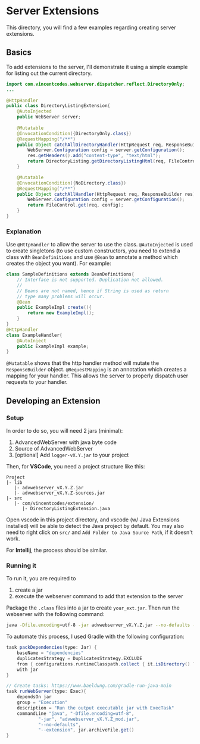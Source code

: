 # Server Extensions
This directory, you will find a few examples regarding creating server extensions. 

## Basics
To add extensions to the server, I'll demonstrate it using a simple example for listing
out the current directory.

```java
import com.vincentcodes.webserver.dispatcher.reflect.DirectoryOnly;
...

@HttpHandler
public class DirectoryListingExtension{
    @AutoInjected
    public WebServer server;
    
    @Mutatable
    @InvocationCondition({DirectoryOnly.class})
    @RequestMapping("/**")
    public Object catchAllDirectoryHandler(HttpRequest req, ResponseBuilder res){
        WebServer.Configuration config = server.getConfiguration();
        res.getHeaders().add("content-type", "text/html");
        return DirectoryListing.getDirectoryListingHtml(req, FileControl.get(req, config));
    }

    @Mutatable
    @InvocationCondition({NoDirectory.class})
    @RequestMapping("/**")
    public Object catchAllHandler(HttpRequest req, ResponseBuilder res){
        WebServer.Configuration config = server.getConfiguration();
        return FileControl.get(req, config);
    }
}
```

### Explanation
Use `@HttpHandler` to allow the server to use the class. `@AutoInjected` is used to create 
singletons (to use custom constructors, you need to extend a class with `BeanDefinitions`
and use `@Bean` to annotate a method which creates the object you want). For example:

```java
class SampleDefinitions extends BeanDefinitions{
    // Interface is not supported. Duplication not allowed.
    // 
    // Beans are not named, hence if String is used as return 
    // type many problems will occur.
    @Bean
    public ExampleImpl create(){
        return new ExampleImpl();
    }
}
@HttpHandler
class ExampleHandler{
    @AutoInject
    public ExampleImpl example;
}
```

`@Mutatable` shows that the http handler method will mutate the `ResponseBuilder` object.
`@RequestMapping` is an annotation which creates a mapping for your handler. This allows 
the server to properly dispatch user requests to your handler.

## Developing an Extension
### Setup
In order to do so, you will need 2 jars (minimal):
1. AdvancedWebServer with java byte code
2. Source of AdvancedWebServer
3. [optional] Add `logger-vX.Y.jar` to your project

Then, for **VSCode**, you need a project structure like this:
```
Project
|- lib
   |- advwebserver_vX.Y.Z.jar
   |- advwebserver_vX.Y.Z-sources.jar
|- src
   |- com/vincentcodes/extension/
      |- DirectoryListingExtension.java
```

Open vscode in this project directory, and vscode (w/ Java Extensions installed) will be
able to detect the Java project by default. You may also need to right click on `src/` and 
`Add Folder to Java Source Path`, if it doesn't work.

For **Intellij**, the process should be similar.

### Running it
To run it, you are required to 
1. create a jar
2. execute the webserver command to add that extension to the server

Package the `.class` files into a jar to create `your_ext.jar`. Then run the webserver with the
following command:
```sh
java -Dfile.encoding=utf-8 -jar advwebserver_vX.Y.Z.jar --no-defaults --extension your_ext.jar
```

To automate this process, I used Gradle with the following configuration:
```gradle
task packDependencies(type: Jar) {
    baseName = "dependencies"
    duplicatesStrategy = DuplicatesStrategy.EXCLUDE
    from { configurations.runtimeClasspath.collect { it.isDirectory() ? it : zipTree(it) } }
    with jar
}

// Create tasks: https://www.baeldung.com/gradle-run-java-main
task runWebServer(type: Exec){
    dependsOn jar
    group = "Execution"
    description = "Run the output executable jar with ExecTask"
    commandLine "java", "-Dfile.encoding=utf-8",
            "-jar", "advwebserver_vX.Y.Z_mod.jar",
            "--no-defaults",
            "--extension", jar.archiveFile.get()
}
```